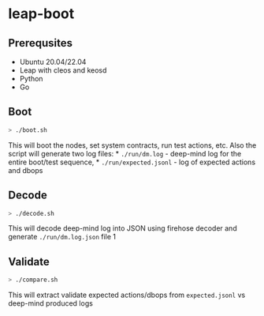 # leap-boot

## Prerequsites
* Ubuntu 20.04/22.04
* Leap with cleos and keosd
* Python   
* Go 

## Boot
```bash
> ./boot.sh
```
This will boot the nodes, set system contracts, run test actions, etc. Also the script will generate two log files:
    * `./run/dm.log` - deep-mind log for the entire boot/test sequence,
    * `./run/expected.jsonl` - log of expected actions and dbops

## Decode
```bash
> ./decode.sh
```
This will decode deep-mind log into JSON using firehose decoder and generate `./run/dm.log.json` file
1
## Validate
```bash
> ./compare.sh
```
This will extract validate expected actions/dbops from `expected.jsonl` vs deep-mind produced logs